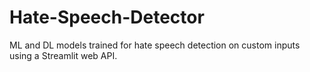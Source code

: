 # Hate-Speech-Detector
ML and DL models trained for hate speech detection on custom inputs using a Streamlit web API.
